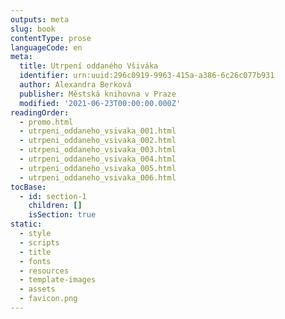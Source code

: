 ```yaml
---
outputs: meta
slug: book
contentType: prose
languageCode: en
meta:
  title: Utrpení oddaného Všiváka
  identifier: urn:uuid:296c0919-9963-415a-a386-6c26c077b931
  author: Alexandra Berková
  publisher: Městská knihovna v Praze
  modified: '2021-06-23T00:00:00.000Z'
readingOrder:
  - promo.html
  - utrpeni_oddaneho_vsivaka_001.html
  - utrpeni_oddaneho_vsivaka_002.html
  - utrpeni_oddaneho_vsivaka_003.html
  - utrpeni_oddaneho_vsivaka_004.html
  - utrpeni_oddaneho_vsivaka_005.html
  - utrpeni_oddaneho_vsivaka_006.html
tocBase:
  - id: section-1
    children: []
    isSection: true
static:
  - style
  - scripts
  - title
  - fonts
  - resources
  - template-images
  - assets
  - favicon.png
---
```

